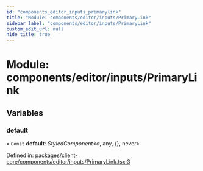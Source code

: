 ```yaml
---
id: "components_editor_inputs_primarylink"
title: "Module: components/editor/inputs/PrimaryLink"
sidebar_label: "components/editor/inputs/PrimaryLink"
custom_edit_url: null
hide_title: true
---
```


# Module: components/editor/inputs/PrimaryLink

## Variables

### default

• `Const` **default**: *StyledComponent*<*a*, any, {}, never\>

Defined in: [packages/client-core/components/editor/inputs/PrimaryLink.tsx:3](https://github.com/xr3ngine/xr3ngine/blob/66a84a950/packages/client-core/components/editor/inputs/PrimaryLink.tsx#L3)
